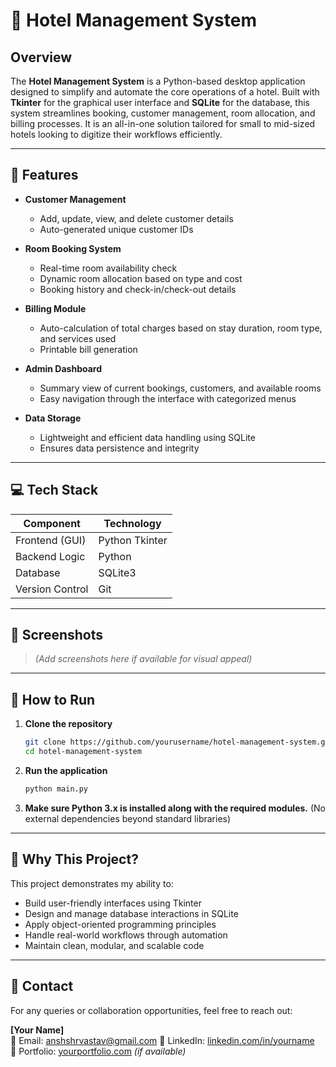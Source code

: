 # 🏨 Hotel Management System

## Overview

The **Hotel Management System** is a Python-based desktop application designed to simplify and automate the core operations of a hotel. Built with **Tkinter** for the graphical user interface and **SQLite** for the database, this system streamlines booking, customer management, room allocation, and billing processes. It is an all-in-one solution tailored for small to mid-sized hotels looking to digitize their workflows efficiently.

---

## 🔧 Features

- **Customer Management**
  - Add, update, view, and delete customer details
  - Auto-generated unique customer IDs

- **Room Booking System**
  - Real-time room availability check
  - Dynamic room allocation based on type and cost
  - Booking history and check-in/check-out details

- **Billing Module**
  - Auto-calculation of total charges based on stay duration, room type, and services used
  - Printable bill generation

- **Admin Dashboard**
  - Summary view of current bookings, customers, and available rooms
  - Easy navigation through the interface with categorized menus

- **Data Storage**
  - Lightweight and efficient data handling using SQLite
  - Ensures data persistence and integrity

---

## 💻 Tech Stack

| Component       | Technology         |
|----------------|--------------------|
| Frontend (GUI) | Python Tkinter     |
| Backend Logic  | Python             |
| Database       | SQLite3            |
| Version Control| Git                |

---

## 📸 Screenshots

> *(Add screenshots here if available for visual appeal)*

---

## 🚀 How to Run

1. **Clone the repository**
   ```bash
   git clone https://github.com/yourusername/hotel-management-system.git
   cd hotel-management-system
   ```

2. **Run the application**
   ```bash
   python main.py
   ```

3. **Make sure Python 3.x is installed along with the required modules.** (No external dependencies beyond standard libraries)

---

## 📌 Why This Project?

This project demonstrates my ability to:
- Build user-friendly interfaces using Tkinter
- Design and manage database interactions in SQLite
- Apply object-oriented programming principles
- Handle real-world workflows through automation
- Maintain clean, modular, and scalable code

---

## 📩 Contact

For any queries or collaboration opportunities, feel free to reach out:

**[Your Name]**  
📧 Email: anshshrvastav@gmail.com 
🔗 LinkedIn: [linkedin.com/in/yourname](https://linkedin.com/in/yourname)  
💼 Portfolio: [yourportfolio.com](https://yourportfolio.com) *(if available)*


